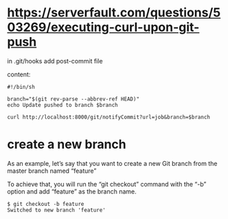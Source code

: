 # https://serverfault.com/questions/503269/executing-curl-upon-git-push

in .git/hooks
add post-commit file

content:
```
#!/bin/sh

branch="$(git rev-parse --abbrev-ref HEAD)"
echo Update pushed to branch $branch

curl http://localhost:8000/git/notifyCommit?url=job&branch=$branch
```

# create a new branch

As an example, let’s say that you want to create a new Git branch from the master branch named “feature”

To achieve that, you will run the “git checkout” command with the “-b” option and add “feature” as the branch name.
```
$ git checkout -b feature
Switched to new branch 'feature'
```